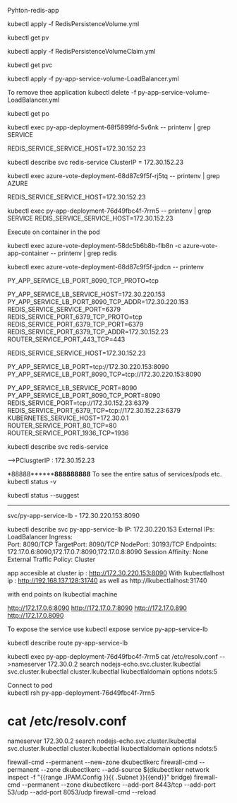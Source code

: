

 Pyhton-redis-app
  

  kubectl apply -f RedisPersistenceVolume.yml

  kubectl get pv

  kubectl apply -f RedisPersistenceVolumeClaim.yml

  kubectl get pvc
  
  kubectl apply -f py-app-service-volume-LoadBalancer.yml

 To remove thee application
  kubectl delete  -f py-app-service-volume-LoadBalancer.yml

  kubectl get po

  kubectl exec  py-app-deployment-68f5899fd-5v6nk -- printenv | grep SERVICE

  REDIS_SERVICE_SERVICE_HOST=172.30.152.23

  kubectl describe svc redis-service
  ClusterIP = 172.30.152.23

  kubectl exec  azure-vote-deployment-68d87c9f5f-rj5tq -- printenv | grep AZURE

  REDIS_SERVICE_SERVICE_HOST=172.30.152.23

  kubectl exec py-app-deployment-76d49fbc4f-7rrn5  -- printenv | grep SERVICE
  REDIS_SERVICE_SERVICE_HOST=172.30.152.23


  Execute on container in the pod

  kubectl exec azure-vote-deployment-58dc5b6b8b-flb8n -c azure-vote-app-container  -- printenv | grep redis

  kubectl exec azure-vote-deployment-68d87c9f5f-jpdcn  -- printenv


   
PY_APP_SERVICE_LB_PORT_8090_TCP_PROTO=tcp
 
PY_APP_SERVICE_LB_SERVICE_HOST=172.30.220.153
PY_APP_SERVICE_LB_PORT_8090_TCP_ADDR=172.30.220.153
REDIS_SERVICE_SERVICE_PORT=6379
REDIS_SERVICE_PORT_6379_TCP_PROTO=tcp
REDIS_SERVICE_PORT_6379_TCP_PORT=6379
REDIS_SERVICE_PORT_6379_TCP_ADDR=172.30.152.23
ROUTER_SERVICE_PORT_443_TCP=443

REDIS_SERVICE_SERVICE_HOST=172.30.152.23

 
PY_APP_SERVICE_LB_PORT=tcp://172.30.220.153:8090
PY_APP_SERVICE_LB_PORT_8090_TCP=tcp://172.30.220.153:8090
 

PY_APP_SERVICE_LB_SERVICE_PORT=8090
PY_APP_SERVICE_LB_PORT_8090_TCP_PORT=8090
REDIS_SERVICE_PORT=tcp://172.30.152.23:6379
REDIS_SERVICE_PORT_6379_TCP=tcp://172.30.152.23:6379
KUBERNETES_SERVICE_HOST=172.30.0.1
ROUTER_SERVICE_PORT_80_TCP=80
ROUTER_SERVICE_PORT_1936_TCP=1936


  kubectl describe svc redis-service

 -->PClusgterIP : 172.30.152.23


  *88888********888888888**
  To see the entire satus of services/pods etc.
   kubectl status -v

  kubectl status --suggest

   ****************************************

  svc/py-app-service-lb - 172.30.220.153:8090


  kubectl describe svc py-app-service-lb
  IP:				172.30.220.153
 External IPs:              
 LoadBalancer Ingress:      
Port:                     <unset>  8090/TCP
TargetPort:               8090/TCP
NodePort:                 <unset>  30193/TCP
Endpoints:                172.17.0.6:8090,172.17.0.7:8090,172.17.0.8:8090
Session Affinity:         None
External Traffic Policy:  Cluster

  app accesible at cluster ip : http://172.30.220.153:8090
  With lkubectlalhost ip : http://192.168.137.128:31740
 as well as http://lkubectlalhost:31740
   
  with end points on lkubectlal machine

  http://172.17.0.6:8090
  http://172.17.0.7:8090
  http://172.17.0.890
  http://172.17.0.8090


  To expose the service use
  kubectl expose service py-app-service-lb


  kubectl describe route py-app-service-lb
  
  kubectl exec py-app-deployment-76d49fbc4f-7rrn5 cat /etc/resolv.conf
-->nameserver 172.30.0.2
search nodejs-echo.svc.cluster.lkubectlal svc.cluster.lkubectlal cluster.lkubectlal lkubectlaldomain
options ndots:5

  Connect to pod  
  kubectl rsh py-app-deployment-76d49fbc4f-7rrn5
# cat /etc/resolv.conf
nameserver 172.30.0.2
search nodejs-echo.svc.cluster.lkubectlal svc.cluster.lkubectlal cluster.lkubectlal lkubectlaldomain
options ndots:5


firewall-cmd --permanent --new-zone dkubectlkerc
firewall-cmd --permanent --zone dkubectlkerc --add-source $(dkubectlker network inspect -f "{{range .IPAM.Config }}{{ .Subnet }}{{end}}" bridge)
firewall-cmd --permanent --zone dkubectlkerc --add-port 8443/tcp --add-port 53/udp --add-port 8053/udp
firewall-cmd --reload
  



